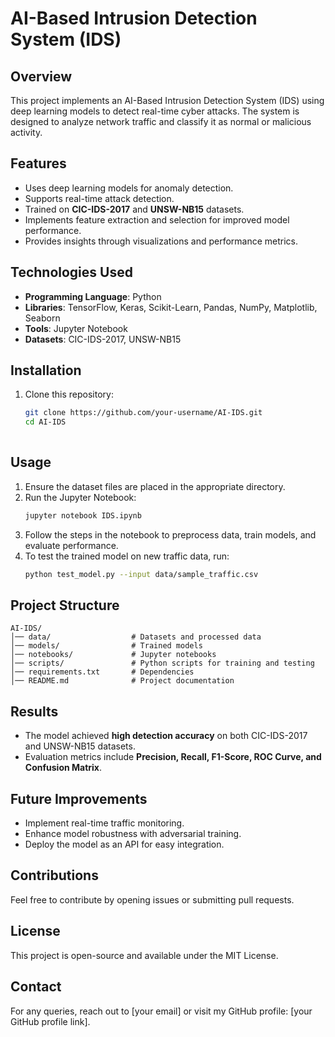 # AI-Based Intrusion Detection System (IDS)

## Overview
This project implements an AI-Based Intrusion Detection System (IDS) using deep learning models to detect real-time cyber attacks. The system is designed to analyze network traffic and classify it as normal or malicious activity.

## Features
- Uses deep learning models for anomaly detection.
- Supports real-time attack detection.
- Trained on **CIC-IDS-2017** and **UNSW-NB15** datasets.
- Implements feature extraction and selection for improved model performance.
- Provides insights through visualizations and performance metrics.

## Technologies Used
- **Programming Language**: Python
- **Libraries**: TensorFlow, Keras, Scikit-Learn, Pandas, NumPy, Matplotlib, Seaborn
- **Tools**: Jupyter Notebook
- **Datasets**: CIC-IDS-2017, UNSW-NB15

## Installation
1. Clone this repository:
   ```sh
   git clone https://github.com/your-username/AI-IDS.git
   cd AI-IDS
  

## Usage
1. Ensure the dataset files are placed in the appropriate directory.
2. Run the Jupyter Notebook:
   ```sh
   jupyter notebook IDS.ipynb
   ```
3. Follow the steps in the notebook to preprocess data, train models, and evaluate performance.
4. To test the trained model on new traffic data, run:
   ```sh
   python test_model.py --input data/sample_traffic.csv
   ```

## Project Structure
```
AI-IDS/
│── data/                  # Datasets and processed data
│── models/                # Trained models
│── notebooks/             # Jupyter notebooks
│── scripts/               # Python scripts for training and testing
│── requirements.txt       # Dependencies
│── README.md              # Project documentation
```

## Results
- The model achieved **high detection accuracy** on both CIC-IDS-2017 and UNSW-NB15 datasets.
- Evaluation metrics include **Precision, Recall, F1-Score, ROC Curve, and Confusion Matrix**.

## Future Improvements
- Implement real-time traffic monitoring.
- Enhance model robustness with adversarial training.
- Deploy the model as an API for easy integration.

## Contributions
Feel free to contribute by opening issues or submitting pull requests.

## License
This project is open-source and available under the MIT License.

## Contact
For any queries, reach out to [your email] or visit my GitHub profile: [your GitHub profile link].

